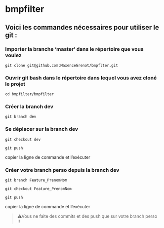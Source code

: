 # bmpfilter

## Voici les commandes nécessaires pour utiliser le git : 
### Importer la branche ‘master’ dans le répertoire que vous voulez
` git clone git@github.com:MaxenceGrenot/bmpflter.git `

### Ouvrir git bash dans le répertoire dans lequel vous avez cloné le projet
` cd bmpfilter/bmpfilter `

### Créer la branch dev
` git branch dev `

### Se déplacer sur la branch dev
` git checkout dev `   

` git push `

copier la ligne de commande et l’exécuter

### Créer votre branch perso depuis la branch dev
` git branch Feature_PrenomNom ` 

` git checkout Feature_PrenomNom ` 

` git push `

copier la ligne de commande et l’exécuter

> ⚠Vous ne faite des commits et des push que sur votre
branch perso !!